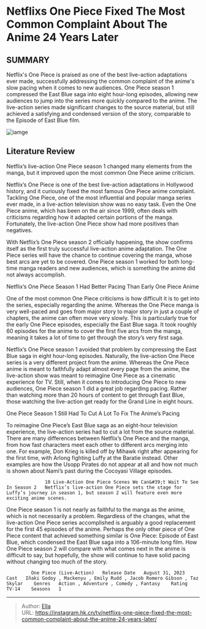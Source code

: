 # Netflixs One Piece Fixed The Most Common Complaint About The Anime 24 Years Later


## SUMMARY 



  Netflix&#39;s One Piece is praised as one of the best live-action adaptations ever made, successfully addressing the common complaint of the anime&#39;s slow pacing when it comes to new audiences.   One Piece season 1 compressed the East Blue saga into eight hour-long episodes, allowing new audiences to jump into the series more quickly compared to the anime.   The live-action series made significant changes to the source material, but still achieved a satisfying and condensed version of the story, comparable to the Episode of East Blue film.  

![iamge](https://static1.srcdn.com/wordpress/wp-content/uploads/2024/01/one-piece-pacing-live-action-anime-season-1-better.jpg)

## Literature Review
Netflix’s live-action One Piece season 1 changed many elements from the manga, but it improved upon the most common One Piece anime criticism.




Netflix’s One Piece is one of the best live-action adaptations in Hollywood history, and it curiously fixed the most famous One Piece anime complaint. Tackling One Piece, one of the most influential and popular manga series ever made, in a live-action television show was no easy task. Even the One Piece anime, which has been on the air since 1999, often deals with criticisms regarding how it adapted certain portions of the manga. Fortunately, the live-action One Piece show had more positives than negatives.




With Netflix’s One Piece season 2 officially happening, the show confirms itself as the first truly successful live-action anime adaptation. The One Piece series will have the chance to continue covering the manga, whose best arcs are yet to be covered. One Piece season 1 worked for both long-time manga readers and new audiences, which is something the anime did not always accomplish.


 Netflix’s One Piece Season 1 Had Better Pacing Than Early One Piece Anime 
          

One of the most common One Piece criticisms is how difficult it is to get into the series, especially regarding the anime. Whereas the One Piece manga is very well-paced and goes from major story to major story in just a couple of chapters, the anime can often move very slowly. This is particularly true for the early One Piece episodes, especially the East Blue saga. It took roughly 60 episodes for the anime to cover the first five arcs from the manga, meaning it takes a lot of time to get through the story’s very first saga.





 

Netflix’s One Piece season 1 avoided that problem by compressing the East Blue saga in eight hour-long episodes. Naturally, the live-action One Piece series is a very different project from the anime. Whereas the One Piece anime is meant to faithfully adapt almost every page from the anime, the live-action show was meant to reimagine One Piece as a cinematic experience for TV. Still, when it comes to introducing One Piece to new audiences, One Piece season 1 did a great job regarding pacing. Rather than watching more than 20 hours of content to get through East Blue, those watching the live-action get ready for the Grand Line in eight hours.



 One Piece Season 1 Still Had To Cut A Lot To Fix The Anime’s Pacing 
          




To reimagine One Piece’s East Blue saga as an eight-hour television experience, the live-action series had to cut a lot from the source material. There are many differences between Netflix’s One Piece and the manga, from how fast characters meet each other to different arcs merging into one. For example, Don Krieg is killed off by Mihawk right after appearing for the first time, with Arlong fighting Luffy at the Baratie instead. Other examples are how the Usopp Pirates do not appear at all and how not much is shown about Nami’s past during the Cocoyasi Village episodes.

                  10 Live-Action One Piece Scenes We Can&#39;t Wait To See In Season 2   Netflix’s live-action One Piece sets the stage for Luffy’s journey in season 1, but season 2 will feature even more exciting anime scenes.    

One Piece season 1 is not nearly as faithful to the manga as the anime, which is not necessarily a problem. Regardless of the changes, what the live-action One Piece series accomplished is arguably a good replacement for the first 45 episodes of the anime. Perhaps the only other piece of One Piece content that achieved something similar is One Piece: Episode of East Blue, which condensed the East Blue saga into a 106-minute long film. How One Piece season 2 will compare with what comes next in the anime is difficult to say, but hopefully, the show will continue to have solid pacing without changing too much of the story.




             One Piece (Live-Action)   Release Date   August 31, 2023    Cast   Iñaki Godoy , Mackenyu , Emily Rudd , Jacob Romero Gibson , Taz Skylar    Genres   Action , Adventure , Comedy , Fantasy    Rating   TV-14    Seasons   1       


---

> Author: [Ella](https://instagram.hk.cn/)  
> URL: https://instagram.hk.cn/tv/netflixs-one-piece-fixed-the-most-common-complaint-about-the-anime-24-years-later/  

